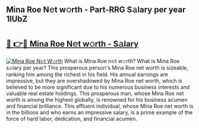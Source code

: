 ## Mina Roe N𝚎t w𝚘rth - Part-RRG S𝚊lary per year 1lUbZ

# <h2><a href="http://gc0kgv.nevu.top/?p=Mina+Roe">🔗 👉🔴 Mina Roe N𝚎t w𝚘rth - S𝚊lary</a></h2>

[![Mina Roe N𝚎t W𝚘rth](https://i.imgur.com/Oavwk0R.jpeg)](http://gc0kgv.nevu.top/?p=Mina+Roe)
What is Mina Roe n𝚎t w𝚘rth? What is Mina Roe s𝚊lary per year?
This prosperous person's Mina Roe net worth is sizeable, ranking him among the richest in his field. His annual earnings are impressive, but they are overshadowed by Mina Roe net worth, which is believed to be more significant due to his numerous business interests and valuable real estate holdings. This prosperous man, whose Mina Roe net worth is among the highest globally, is renowned for his business acumen and financial brilliance. This affluent individual, whose Mina Roe net worth is in the billions and who earns an impressive salary, is a prime example of the force of hard labor, dedication, and financial acumen.
